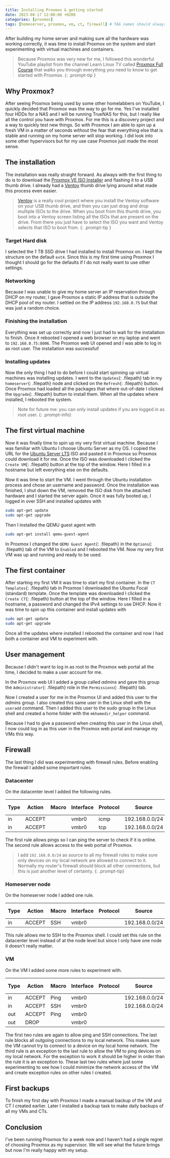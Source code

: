 ```yaml
---
title: Installing Proxmox & getting started
date: 2023-08-17 12:00:00 +0200
categories: [proxmox]
tags: [homeserver, proxmox, vm, ct, firewall] # TAG names should always be lowercase
---
```


After building my home server and making sure all the hardware was working correctly, it was time to install Proxmox on the system and start experimenting with virtual machines and containers.

> Because Proxmox was very new for me, I followed this wonderful YouTube playlist from the channel Learn Linux TV called [Proxmox Full Course](https://www.youtube.com/playlist?list=PLT98CRl2KxKHnlbYhtABg6cF50bYa8Ulo) that walks you through everything you need to know to get started with Proxmox.
{: .prompt-tip }

## Why Proxmox?

After seeing Proxmox being used by some other homelabbers on YouTube, I quickly decided that Proxmox was the way to go for me. Yes I've installed four HDDs for a NAS and I will be running TrueNAS for this, but I really like all the control you have with Proxmox. For me this is a discovery project and a way to quickly test new things. So with Proxmox I am able to spin up a fresh VM in a matter of seconds without the fear that everything else that is stable and running on my home server will stop working. I did look into some other hypervisors but for my use case Proxmox just made the most sense.

## The installation

The installation was really straight forward. As always with the first thing to do is to download the [Proxmox VE ISO Installer](https://www.proxmox.com/en/downloads) and flashing it to a USB thumb drive. I already had a [Ventoy](https://www.ventoy.net/en/index.html) thumb drive lying around what made this process even easier.

> [Ventoy](https://www.ventoy.net/en/index.html) is a really cool project where you install the Ventoy software on your USB thumb drive, and then you can just drag and drop multiple ISOs to the drive. When you boot from this thumb drive, you boot into a Ventoy screen listing all the ISOs that are present on the drive. From there you just have to select the ISO you want and Ventoy selects that ISO to boot from.
{: .prompt-tip }

### Target Hard disk

I selected the 1 TB SSD drive I had installed to install Proxmox on. I kept the structure on the default `ext4`. Since this is my first time using Proxmox I thought I should go for the defaults if I do not really want to use other settings.

### Networking

Because I was unable to give my home server an IP reservation through DHCP on my router, I gave Proxmox a static IP address that is outside the DHCP pool of my router. I settled on the IP address `192.168.0.75` but that was just a random choice.

### Finishing the installation

Everything was set up correctly and now I just had to wait for the installation to finish. Once it rebooted I opened a web browser on my laptop and went to `192.168.0.75:8006`. The Proxmox web UI opened and I was able to log in as root user. The installation was successful!

### Installing updates

Now the only thing I had to do before I could start spinning up virtual machines was installing updates. I went to the `Updates`{: .filepath} tab in my `homeserver`{: .filepath} node and clicked on the `Refresh`{: .filepath} button. Once Proxmox had loaded all the packages that where out-of-date I clicked the `Upgrade`{: .filepath} button to install them. When all the updates where installed, I rebooted the system.

> Note for future me: you can only install updates if you are logged in as root user.
{: .prompt-info}

## The first virtual machine

Now it was finally time to spin up my very first virtual machine. Because I was familiar with Ubuntu I choose Ubuntu Server as my OS. I copied the URL for the [Ubuntu Server LTS](https://ubuntu.com/download/server) ISO and pasted it in Proxmox so Proxmox could download it for me. Once the ISO was downloaded I clicked the `Create VM`{: .filepath} button at the top of the window. Here I filled in a hostname but left everything else on the defaults.

Now it was time to start the VM. I went through the Ubuntu installation process and chose an username and password. Once the installation was finished, I shut down the VM, removed the ISO disk from the attached hardware and I started the server again. Once it was fully booted up, I logged in over SSH and installed updates with

```bash
sudo apt-get update
sudo apt-get upgrade
```

Then I installed the QEMU guest agent with

```bash
sudo apt-get install qemu-guest-agent
```

In Proxmox I changed the `QEMU Guest Agent`{: .filepath} in the `Options`{: .filepath} tab of the VM to `Enabled` and I rebooted the VM. Now my very first VM was up and running and ready to be used.

## The first container

After starting my first VM it was time to start my first container. In the `CT Templates`{: .filepath} tab in Proxmox I downloaded the Ubuntu Focal (standard) template. Once the template was downloaded I clicked the `Create CT`{: .filepath} button at the top of the window. Here I filled in a hostname, a password and changed the IPv4 settings to use DHCP. Now it was time to spin up this container and install updates with

```bash
sudo apt-get update
sudo apt-get upgrade
```

Once all the updates where installed I rebooted the container and now I had both a container and VM to experiment with.

## User management

Because I didn't want to log in as root to the Proxmox web portal all the time, I decided to make a user account for me.

In the Proxmox web UI I added a group called _admins_ and gave this group the `Administrator`{: .filepath} role in the `Permissions`{: .filepath} tab.

Now I created a user for me in the Proxmox UI and added this user to the _admins_ group. I also created this same user in the Linux shell with the `useradd` command. Then I added this user to the sudo group in the Linux shell and created a home folder with the `mkhomedir_helper` command.

Because I had to give a password when creating this user in the Linux shell, I now could log in as this user in the Proxmox web portal and manage my VMs this way.

## Firewall

The last thing I did was experimenting with firewall rules. Before enabling the firewall I added some important rules.

### Datacenter

On the datacenter level I added the following rules.

| Type | Action | Macro | Interface | Protocol | Source         | S. Port | Destination | D. Port |
| ---- | ------ | ----- | --------- | -------- | -------------- | ------- | ----------- | ------- |
| in   | ACCEPT |       | vmbr0     | icmp     | 192.168.0.0/24 |         |             |         |
| in   | ACCEPT |       | vmbr0     | tcp      | 192.168.0.0/24 |         |             | 8006    |

The first rule allows pings so I can ping the server to check if it is online. The second rule allows access to the web portal of Proxmox.

> I add `192.168.0.0/24` as source to all my firewall rules to make sure only devices on my local network are allowed to connect to it. Normally my router's firewall should block all other connections, but this is just another level of certainty.
{: .prompt-tip}

### Homeserver node

On the homeserver node I added one rule.

| Type | Action | Macro | Interface | Protocol | Source         | S. Port | Destination | D. Port |
| ---- | ------ | ----- | --------- | -------- | -------------- | ------- | ----------- | ------- |
| in   | ACCEPT | SSH   | vmbr0     |          | 192.168.0.0/24 |         |             |         |

This rule allows me to SSH to the Proxmox shell. I could set this rule on the datacenter level instead of at the node level but since I only have one node it doesn't really matter.

### VM

On the VM I added some more rules to experiment with.

| Type | Action | Macro | Interface | Protocol | Source         | S. Port | Destination    | D. Port |
| ---- | ------ | ----- | --------- | -------- | -------------- | ------- | -------------- | ------- |
| in   | ACCEPT | Ping  | vmbr0     |          | 192.168.0.0/24 |         |                |         |
| in   | ACCEPT | SSH   | vmbr0     |          | 192.168.0.0/24 |         |                |         |
| out  | ACCEPT | Ping  | vmbr0     |          |                |         | 192.168.0.0/24 |         |
| out  | DROP   |       | vmbr0     |          |                |         | 192.168.0.0/24 |         |

The first two rules are again to allow ping and SSH connections. The last rule blocks all outgoing connections to my local network. This makes sure the VM cannot try to connect to a device on my local home network. The third rule is an exception to the last rule to allow the VM to ping devices on my local network. For the exception to work it should be higher in order than the rule it is an exception to. These last two rules where just some experimenting to see how I could minimize the network access of the VM and create exception rules on other rules I created.

## First backups

To finish my first day with Proxmox I made a manual backup of the VM and CT I created earlier. Later I installed a backup task to make daily backups of all my VMs and CTs.

## Conclusion

I've been running Proxmox for a week now and I haven't had a single regret of choosing Proxmox as my supervisor. We will see what the future brings but now I'm really happy with my setup.
